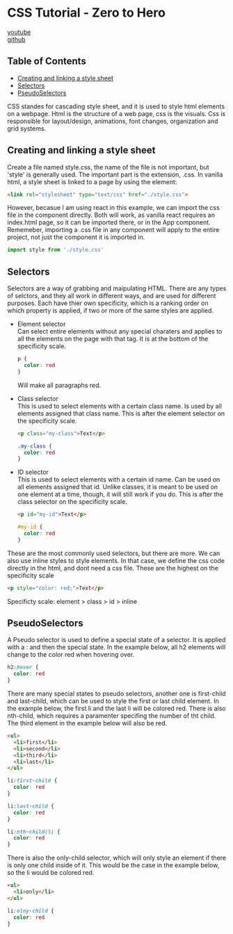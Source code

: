 # CSS Tutorial - Zero to Hero
[youtube](https://www.youtube.com/watch?v=1Rs2ND1ryYc&ab_channel=freeCodeCamp.org) \
[github](https://github.com/Video-Lab/css-course-content)
## Table of Contents
- [Creating and linking a style sheet](#Creating-and-linking-a-style-sheet)
- [Selectors](#Selectors)
- [PseudoSelectors](#PseudoSelectors)

CSS standes for cascading style sheet, and it is used to style html elements on a webpage. Html is the structure of a web page, css is the visuals. Css is responsible for layout/design, animations, font changes, organization and grid systems.

## Creating and linking a style sheet

Create a file named style.css, the name of the file is not important, but 'style' is generally used. The important part is the extension, .css. In vanilla html, a style sheet is linked to a page by using the <link> element:

````html
<link rel="stylesheet" type="text/css" href="./style.css">
````

However, becasue I am using react in this example, we can import the css file in the component directly. Both will work, as vanilla react requires an index.html page, so it can be imported there, or in the App component. Rememeber, importing a .css file in any component will apply to the entire project, not just the component it is imported in.

````js
import style from './style.css'
````

## Selectors
Selectors are a way of grabbing and maipulating HTML. There are any types of selctors, and they all work in different ways, and are used for different purposes. Each have thier own specificity, which is a ranking order on which property is applied, if two or more of the same styles are applied. 

- Element selector \
  Can select entire elements without any special charaters and applies to all the elements on the page with that tag. It is at the bottom of the specificity scale.

  ````css
  p {
    color: red
  }
  ````
  Will make all paragraphs red.

- Class selector \
  This is used to select elements with a certain class name. Is used by all elements assigned that class name. This is after the element selector on the specificity scale.

  ````html
  <p class="my-class">Text</p>
  ````

  ````css
  .my-class {
    color: red
  }
  ````

- ID selector \
This is used to select elements with a certain id name. Can be used on all elements assigned that id. Unlike classes, it is meant to be used on one element at a time, though, it will still work if you do. This is after the class selector on the specificity scale.

  ````html
  <p id="my-id">Text</p>
  ````

  ````css
  #my-id {
    color: red
  }
  ````

These are the most commonly used selectors, but there are more. We can also use inline styles to style elements. In that case, we define the css code directly in the html, and dont need a css file. These are the highest on the specificity scale
  ````html
  <p style="color: red;">Text</p>
  ````

Specificty scale:   element > class > id > inline

## PseudoSelectors
A Pseudo selector is used to define a special state of a selector. It is applied with a : and then the special state. In the example below, all h2 elements will change to the color red when hovering over.
  ````css
 h2:hover {
    color: red
  }
  ````

  There are many special states to pseudo selectors, another one is first-child and last-child, which can be used to style the first or last child element. In the example below, the first li and the last li will be colored red. There is also nth-child, which requires a paramenter specifing the number of tht child. The third element in the example below will also be red.
  
  ````html
  <ul>
    <li>first</li>
    <li>second</li>
    <li>third</li>
    <li>last</li>
  </ul>
  ````

  ````css
  li:first-child {
    color: red
  }

  li:last-child {
    color: red
  }

  li:nth-child(3) {
    color: red
  }
  ````

  There is also the only-child selector, which will only style an element if there is only one child inside of it. This would be the case in the example below, so the li would be colored red.

  ````html
  <ul>
    <li>only</li>
  </ul>
  ````

  ````css
  li:olny-child {
    color: red
  }
  ````